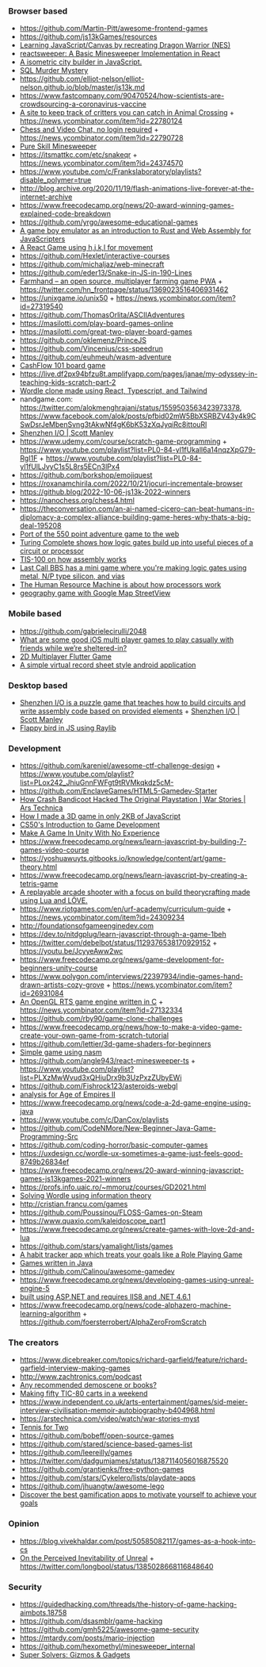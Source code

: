 ### Browser based

- https://github.com/Martin-Pitt/awesome-frontend-games
- https://github.com/js13kGames/resources
- [Learning JavaScript/Canvas by recreating Dragon Warrior (NES)](https://github.com/MartyHimmel/DragonWarriorJS)
- [reactsweeper: A Basic Minesweeper Implementation in React](https://codesandbox.io/s/reactsweeper-pfcsd)
- [A isometric city builder in JavaScript.](https://github.com/victorqribeiro/isocity)
- [SQL Murder Mystery](https://mystery.knightlab.com)
- https://github.com/elliot-nelson/elliot-nelson.github.io/blob/master/js13k.md
- https://www.fastcompany.com/90470524/how-scientists-are-crowdsourcing-a-coronavirus-vaccine
- [A site to keep track of critters you can catch in Animal Crossing](https://ac-catch.com) + https://news.ycombinator.com/item?id=22780124
- [Chess and Video Chat, no login required](https://rootshirechess.glitch.me) + https://news.ycombinator.com/item?id=22790728
- [Pure Skill Minesweeper](https://news.ycombinator.com/item?id=24181772)
- https://itsmattkc.com/etc/snakeqr + https://news.ycombinator.com/item?id=24374570
- https://www.youtube.com/c/Frankslaboratory/playlists?disable_polymer=true
- http://blog.archive.org/2020/11/19/flash-animations-live-forever-at-the-internet-archive
- https://www.freecodecamp.org/news/20-award-winning-games-explained-code-breakdown
- https://github.com/yrgo/awesome-educational-games
- [A game boy emulator as an introduction to Rust and Web Assembly for JavaScripters](https://twitter.com/sgrove/status/1210595000926367745)
- [A React Game using h,j,k,l for movement](https://github.com/wdjungst/vimmy)
- https://github.com/Hexlet/interactive-courses
- https://github.com/michaljaz/web-minecraft
- https://github.com/eder13/Snake-in-JS-in-190-Lines
- [Farmhand – an open source, multiplayer farming game PWA](https://github.com/jeremyckahn/farmhand) + https://twitter.com/hn_frontpage/status/1369023516406931462
- https://unixgame.io/unix50 + https://news.ycombinator.com/item?id=27319540
- https://github.com/ThomasOrlita/ASCIIAdventures
- https://masilotti.com/play-board-games-online
- https://masilotti.com/great-two-player-board-games
- https://github.com/oklemenz/PrinceJS
- https://github.com/Vincenius/css-speedrun
- https://github.com/euhmeuh/wasm-adventure
- [CashFlow 101 board game](https://github.com/NathanStrutz/cashflow-balance-sheet)
- https://live.df2px94bfzu8t.amplifyapp.com/pages/janae/my-odyssey-in-teaching-kids-scratch-part-2
- [Wordle clone made using React, Typescript, and Tailwind](https://github.com/cwackerfuss/react-wordle)
- nandgame.com: https://twitter.com/alokmenghrajani/status/1559503563423973378, https://www.facebook.com/alok/posts/pfbid02mW5BbXSRBZV43y4k9CSwDsrJeMbenSvng3tAkwNf4gK6bK53zXqJyqiRc8ittouRl
- [Shenzhen I/O | Scott Manley](https://www.youtube.com/playlist?list=PLYu7z3I8tdEkFEb_qBMsPpU8R5qCCYPXZ)
- https://www.udemy.com/course/scratch-game-programming + https://www.youtube.com/playlist?list=PL0-84-yl1fUkall6a14nqzXpG79-RgI1F + https://www.youtube.com/playlist?list=PL0-84-yl1fUlLJvyC1s5L8rs5ECn3lPx4
- https://github.com/borkshop/emojiquest
- https://roxanamchirila.com/2022/10/21/jocuri-incrementale-browser
- https://github.blog/2022-10-06-js13k-2022-winners
- https://nanochess.org/chess4.html
- https://theconversation.com/an-ai-named-cicero-can-beat-humans-in-diplomacy-a-complex-alliance-building-game-heres-why-thats-a-big-deal-195208
- [Port of the 550 point adventure game to the web](https://github.com/mmastrac/adventure)
- [Turing Complete shows how logic gates build up into useful pieces of a circuit or processor](https://turingcomplete.game)
- [TIS-100 on how assembly works](https://www.zachtronics.com/tis-100)
- [Last Call BBS has a mini game where you're making logic gates using metal, N/P type silicon, and vias](https://www.zachtronics.com/last-call-bbs)
- [The Human Resource Machine is about how processors work](https://tomorrowcorporation.com/humanresourcemachine)
- [geography game with Google Map StreetView](https://github.com/GeoGuess/GeoGuess)

### Mobile based

- https://github.com/gabrielecirulli/2048
- [What are some good iOS multi player games to play casually with friends while we’re sheltered-in?](https://twitter.com/_ryannystrom/status/1241172934414213121)
- [2D Multiplayer Flutter Game](https://thlorenz.com/batufo)
- [A simple virtual record sheet style android application](https://github.com/Terence-D/MechSheets)

### Desktop based

- [Shenzhen I/O is a puzzle game that teaches how to build circuits and write assembly code based on provided elements](http://www.zachtronics.com/shenzhen-io) + [Shenzhen I/O | Scott Manley](https://www.youtube.com/playlist?list=PLYu7z3I8tdEkFEb_qBMsPpU8R5qCCYPXZ)
- [Flappy bird in JS using Raylib](https://github.com/arthurmassanes/flappy)

### Development

- https://github.com/kareniel/awesome-ctf-challenge-design + https://www.youtube.com/playlist?list=PLox242_JhiuGnnFWFgt9tRVMkqkdz5cM-
- https://github.com/EnclaveGames/HTML5-Gamedev-Starter
- [How Crash Bandicoot Hacked The Original Playstation | War Stories | Ars Technica](https://youtu.be/izxXGuVL21o)
- [How I made a 3D game in only 2KB of JavaScript](http://frankforce.com/?p=7427)
- [CS50's Introduction to Game Development](https://www.edx.org/course/cs50s-introduction-to-game-development)
- [Make A Game In Unity With No Experience](https://www.youtube.com/playlist?list=PLUtKzyIe0aB3TZfe2wsIgJgGZW5G_NAxa)
- https://www.freecodecamp.org/news/learn-javascript-by-building-7-games-video-course
- https://yoshuawuyts.gitbooks.io/knowledge/content/art/game-theory.html
- https://www.freecodecamp.org/news/learn-javascript-by-creating-a-tetris-game
- [A replayable arcade shooter with a focus on build theorycrafting made using Lua and LÖVE.](https://github.com/a327ex/BYTEPATH)
- https://www.riotgames.com/en/urf-academy/curriculum-guide + https://news.ycombinator.com/item?id=24309234
- http://foundationsofgameenginedev.com
- https://dev.to/nitdgplug/learn-javascript-through-a-game-1beh
- https://twitter.com/debelbot/status/1129376538170929152 + https://youtu.be/JcyyeAww2wc
- https://www.freecodecamp.org/news/game-development-for-beginners-unity-course
- https://www.polygon.com/interviews/22397934/indie-games-hand-drawn-artists-cozy-grove + https://news.ycombinator.com/item?id=26931084
- [An OpenGL RTS game engine written in C](https://github.com/eduard-permyakov/permafrost-engine) + https://news.ycombinator.com/item?id=27132334
- https://github.com/rby90/game-clone-challenges
- https://www.freecodecamp.org/news/how-to-make-a-video-game-create-your-own-game-from-scratch-tutorial
- https://github.com/lettier/3d-game-shaders-for-beginners
- [Simple game using nasm](https://github.com/timitoc/Asm-Game-Grepit)
- https://github.com/angle943/react-minesweeper-ts + https://www.youtube.com/playlist?list=PLXzMwWvud3xQHiuDrx9b3UzPxzZUbyEWi
- https://github.com/Fishrock123/asteroids-webgl
- [analysis for Age of Empires II](https://github.com/SiegeEngineers/aoc-dev-resources)
- https://www.freecodecamp.org/news/code-a-2d-game-engine-using-java
- https://www.youtube.com/c/DanCox/playlists
- https://github.com/CodeNMore/New-Beginner-Java-Game-Programming-Src
- https://github.com/coding-horror/basic-computer-games
- https://uxdesign.cc/wordle-ux-sometimes-a-game-just-feels-good-8749b26834ef
- https://www.freecodecamp.org/news/20-award-winning-javascript-games-js13kgames-2021-winners
- https://profs.info.uaic.ro/~mmoruz/courses/GD2021.html
- [Solving Wordle using information theory](https://github.com/3b1b/videos/tree/master/_2022/wordle)
- http://cristian.francu.com/games
- https://github.com/Poussinou/FLOSS-Games-on-Steam
- https://www.quaxio.com/kaleidoscope_part1
- https://www.freecodecamp.org/news/create-games-with-love-2d-and-lua
- https://github.com/stars/yamalight/lists/games
- [A habit tracker app which treats your goals like a Role Playing Game](https://github.com/HabitRPG/habitica)
- [Games written in Java](https://github.com/stars/dogeared/lists/games)
- https://github.com/Calinou/awesome-gamedev
- https://www.freecodecamp.org/news/developing-games-using-unreal-engine-5
- [built using ASP.NET and requires IIS8 and .NET 4.6.1](https://github.com/inexorabletash/travellermap)
- https://www.freecodecamp.org/news/code-alphazero-machine-learning-algorithm + https://github.com/foersterrobert/AlphaZeroFromScratch

### The creators

- https://www.dicebreaker.com/topics/richard-garfield/feature/richard-garfield-interview-making-games
- http://www.zachtronics.com/podcast
- [Any recommended demoscene or books?](https://twitter.com/angealbertini/status/1250737612626833408)
- [Making fifty TIC-80 carts in a weekend](https://blinry.org/50-tic80-carts)
- https://www.independent.co.uk/arts-entertainment/games/sid-meier-interview-civilisation-memoir-autobiography-b404968.html
- https://arstechnica.com/video/watch/war-stories-myst
- [Tennis for Two](https://www.aps.org/publications/apsnews/200810/physicshistory.cfm)
- https://github.com/bobeff/open-source-games
- https://github.com/stared/science-based-games-list
- https://github.com/leereilly/games
- https://twitter.com/dadgumjames/status/1387114056016875520
- https://github.com/grantjenks/free-python-games
- https://github.com/stars/Cykelero/lists/playdate-apps
- https://github.com/jhuangtw/awesome-lego
- [Discover the best gamification apps to motivate yourself to achieve your goals](https://gamifylist.com)

### Opinion

- https://blog.vivekhaldar.com/post/50585082117/games-as-a-hook-into-cs
- [On the Perceived Inevitability of Unreal](http://alextardif.com/Unreal.html) + https://twitter.com/longbool/status/1385028668116848640

### Security

- https://guidedhacking.com/threads/the-history-of-game-hacking-aimbots.18758
- https://github.com/dsasmblr/game-hacking
- https://github.com/gmh5225/awesome-game-security
- https://mtardy.com/posts/mario-injection
- https://github.com/hexomethyl/minesweeper_internal
- [Super Solvers: Gizmos & Gadgets](https://github.com/delan/reverssg)
